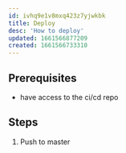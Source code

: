 ```yaml
---
id: ivhq9e1v8mxq423z7yjwkbk
title: Deploy
desc: 'How to deploy'
updated: 1661566877209
created: 1661566733310
---
```


## Prerequisites

- have access to the ci/cd repo

## Steps

1. Push to master